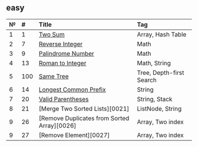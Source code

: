 ## easy

| №   | #    | Title                                                             | Tag                                               |
| :-- | :--- | :---------------------------------------------------------------- | :------------------------------------------------ |
| 1   | 1    | [Two Sum][0001]                                                   | Array, Hash Table                                 |
| 2   | 7    | [Reverse Integer][0001]                                           | Math                                              |
| 3   | 9    | [Palindrome Number][0009]                                         | Math                                              |
| 4   | 13   | [Roman to Integer][0013]                                          | Math, String                                      |
| 5   | 100  | [ Same Tree][0100]                                                | Tree, Depth-first Search                          |
| 6   | 14   | [Longest Common Prefix][0014]                                     | String                                            |
| 7   | 20   | [Valid Parentheses][0020]                                         | String, Stack                                     |
| 8   | 21   | [Merge Two Sorted Lists][0021]                                    | ListNode, String                                  |
| 9   | 26   | [Remove Duplicates from Sorted Array][0026]                       | Array, Two index                                  |
| 9   | 27   | [Remove Element][0027]                                            | Array, Two index                                  |


[0001]: https://leetcode.com/problems/two-sum/
[0009]: https://github.com/OB11TO/JavaDrill/blob/main/src/leetCode/easy/PalindromeNumber.java
[0013]: https://github.com/OB11TO/JavaDrill/blob/main/src/leetCode/easy/RomanToInteger.java
[0100]: https://leetcode.com/problems/same-tree/
[0014]: https://github.com/OB11TO/JavaDrill/blob/main/src/leetcode/easy/LongestCommonPrefix.java
[0020]: https://github.com/OB11TO/JavaDrill/blob/main/src/leetcode/easy/ValidParentheses.java
